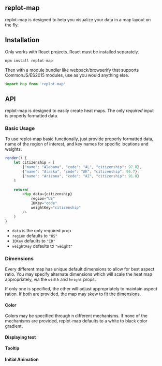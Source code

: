 ## replot-map
replot-map is designed to help you visualize your data in a map layout on the fly.  

## Installation
Only works with React projects. React must be installed separately.
```bash
npm install replot-map
```

Then with a module bundler like webpack/browserify that supports CommonJS/ES2015
modules, use as you would anything else.

```javascript
import Map from 'replot-map'
```

## API
replot-map is designed to easily create heat maps.
The only *required* input is properly formatted data.​
​
### Basic Usage
To use replot-map basic functionally, just provide properly
formatted data, name of the region of interest, and key names for specific locations
and weights.
​
``` javascript
render() {
    let citizenship = [
        {"name": "Alabama", "code": "AL", "citizenship": 97.8},
        {"name": "Alaska", "code": "AK", "citizenship": 96.7},
        {"name": "Arizona", "code": "AZ", "citizenship": 91.8}
    ]
​
    return(
        <Map data={citizenship}
            region="US"
            IDKey="code"
            weightKey="citizenship"
        />
    )
}
```

- `data` is the only required prop
- `region` defaults to `"US"`
- `IDKey` defaults to `"ID"`
- `weightKey` defaults to `"weight"`
​
### Dimensions
Every different map has unique default dimensions to allow for best aspect ratio.
You may specify alternate dimensions which will scale the heat map appropriately,
via the `width` and `height` props.

If only one is specified, the other will adjust appropriately to maintain
aspect ration. If both are provided, the map may skew to fit the dimensions.
​
#### Color
Colors may be specified through n different mechanisms. If none of the mechanisms
are provided, replot-map defaults to a white to black color gradient.

#### Displaying text
#### Tooltip
#### Initial Animation
​
​
​
